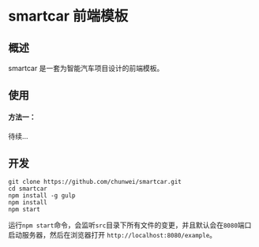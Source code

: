 smartcar 前端模板
====

## 概述

smartcar 是一套为智能汽车项目设计的前端模板。

## 使用

#### 方法一：
待续...

## 开发

```
git clone https://github.com/chunwei/smartcar.git
cd smartcar
npm install -g gulp
npm install
npm start
```
运行`npm start`命令，会监听`src`目录下所有文件的变更，并且默认会在`8080`端口启动服务器，然后在浏览器打开 `http://localhost:8080/example`。